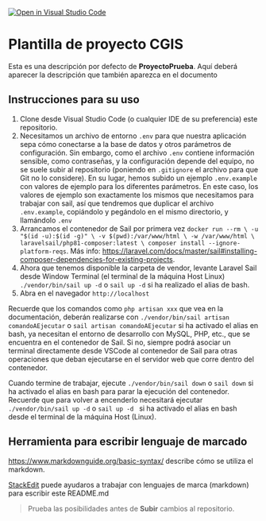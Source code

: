 [![Open in Visual Studio Code](https://classroom.github.com/assets/open-in-vscode-c66648af7eb3fe8bc4f294546bfd86ef473780cde1dea487d3c4ff354943c9ae.svg)](https://classroom.github.com/online_ide?assignment_repo_id=10502425&assignment_repo_type=AssignmentRepo)
# Plantilla de proyecto CGIS

Esta es una descripción por defecto de **ProyectoPrueba**. Aquí deberá aparecer la descripción que también aparezca en el documento


## Instrucciones para su uso
1. Clone desde Visual Studio Code (o cualquier IDE de su preferencia) este repositorio.
2. Necesitamos un archivo de entorno `.env` para que nuestra aplicación sepa cómo conectarse a la base de datos y otros parámetros de configuración. Sin embargo, como el archivo `.env` contiene información sensible, como contraseñas, y la configuración depende del equipo, no se suele subir al repositorio (poniendo en `.gitignore` el archivo para que Git no lo considere). En su lugar, hemos subido un ejemplo `.env.example` con valores de ejemplo para los diferentes parámetros. En este caso, los valores de ejemplo son exactamente los mismos que necesitamos para trabajar con sail, así que tendremos que duplicar el archivo `.env.example`, copiándolo y pegándolo en el mismo directorio, y llamándolo `.env`
3. Arrancamos el contenedor de Sail por primera vez `docker run --rm \
   -u "$(id -u):$(id -g)" \
   -v $(pwd):/var/www/html \
   -w /var/www/html \
   laravelsail/php81-composer:latest \
   composer install --ignore-platform-reqs`. Más info: https://laravel.com/docs/master/sail#installing-composer-dependencies-for-existing-projects.
4. Ahora que tenemos disponible la carpeta de vendor, levante Laravel Sail desde Window Terminal (el terminal de la máquina Host Linux) `./vendor/bin/sail up -d` o `sail up -d` si ha realizado el alias de bash.
5. Abra en el navegador `http://localhost`

Recuerde que los comandos como `php artisan xxx` que vea en la documentación, deberán realizarse con `./vendor/bin/sail artisan comandoAEjecutar` o `sail artisan comandoAEjecutar` si ha activado el alias en bash, ya necesitan el entorno de desarrollo con MySQL, PHP, etc., que se encuentra en el contenedor de Sail. Si no, siempre podrá asociar un terminal directamente desde VSCode al contenedor de Sail para otras operaciones que deban ejecutarse en el servidor web que corre dentro del contenedor.

Cuando termine de trabajar, ejecute `./vendor/bin/sail down` o `sail down` si ha activado el alias en bash para parar la ejecución del contenedor. Recuerde que para volver a encenderlo necesitará ejecutar `./vendor/bin/sail up -d` o `sail up -d ` si ha activado el alias en bash desde el terminal de la máquina Host (Linux).

## Herramienta para escribir lenguaje de marcado
https://www.markdownguide.org/basic-syntax/ describe cómo se utiliza el markdown.

[StackEdit](https://stackedit.io/app#) puede ayudaros a trabajar con lenguajes de marca (markdown) para escribir este README.md
> Prueba las posibilidades antes de **Subir** cambios al repositorio.




